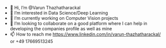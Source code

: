 - 👋 Hi, I’m @Varun Thazhatharackal
- 👀 I’m interested in Data Science/Deep Learning
- 🌱 I’m currently working on Computer Vision projects
- 💞️ I’m looking to collaborate on a good platform where I can help in developing the companies profile as well as mine
- 📫 How to reach me https://www.linkedin.com/in/varun-thazhatharackal/  or +49 17669513245

<!---
Varun24695/Varun24695 is a ✨ special ✨ repository because its `README.md` (this file) appears on your GitHub profile.
You can click the Preview link to take a look at your changes.
--->
